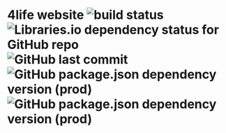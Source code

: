 4life website ![build status](https://vercelbadge.vercel.app/api/4-life/4life.work?style=flat-square) ![Libraries.io dependency status for GitHub repo](https://img.shields.io/librariesio/github/4-life/4life.work?style=flat-square) ![GitHub last commit](https://img.shields.io/github/last-commit/4-life/4life.work?style=flat-square) ![GitHub package.json dependency version (prod)](https://img.shields.io/github/package-json/dependency-version/4-life/4life.work/next?style=flat-square) ![GitHub package.json dependency version (prod)](https://img.shields.io/github/package-json/dependency-version/4-life/4life.work/react?style=flat-square) 
============
